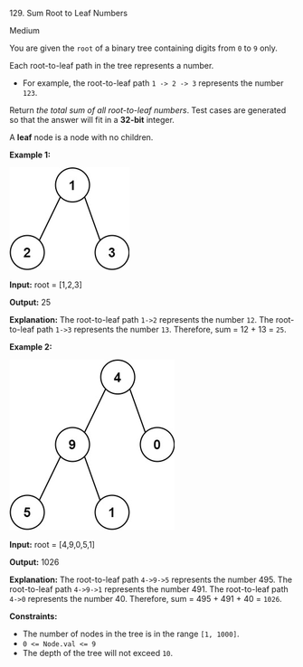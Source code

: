 129\. Sum Root to Leaf Numbers

Medium

You are given the `root` of a binary tree containing digits from `0` to `9` only.

Each root-to-leaf path in the tree represents a number.

*   For example, the root-to-leaf path `1 -> 2 -> 3` represents the number `123`.

Return _the total sum of all root-to-leaf numbers_. Test cases are generated so that the answer will fit in a **32-bit** integer.

A **leaf** node is a node with no children.

**Example 1:**

![](num1tree.jpg)

**Input:** root = [1,2,3]

**Output:** 25

**Explanation:** The root-to-leaf path `1->2` represents the number `12`. The root-to-leaf path `1->3` represents the number `13`. Therefore, sum = 12 + 13 = `25`. 

**Example 2:**

![](num2tree.jpg)

**Input:** root = [4,9,0,5,1]

**Output:** 1026

**Explanation:** The root-to-leaf path `4->9->5` represents the number 495. The root-to-leaf path `4->9->1` represents the number 491. The root-to-leaf path `4->0` represents the number 40. Therefore, sum = 495 + 491 + 40 = `1026`. 

**Constraints:**

*   The number of nodes in the tree is in the range `[1, 1000]`.
*   `0 <= Node.val <= 9`
*   The depth of the tree will not exceed `10`.